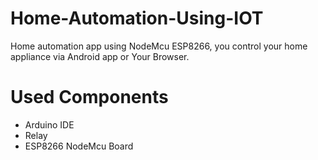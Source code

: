 # Home-Automation-Using-IOT

Home automation app using NodeMcu ESP8266, you control your home appliance via Android app or Your Browser.

# Used Components 

  - Arduino IDE
  - Relay 
  - ESP8266 NodeMcu Board
